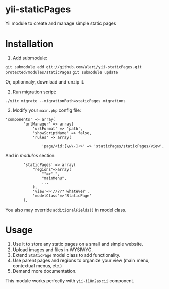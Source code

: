 yii-staticPages
===============

Yii module to create and manage simple static pages

Installation
====

1) Add submodule:

`git submodule add git://github.com/alari/yii-staticPages.git protected/modules/staticPages`
`git submodule update`

Or, optionnaly, download and unzip it.

2) Run migration script:

`./yiic migrate --migrationPath=staticPages.migrations`

3) Modify your `main.php` config file:
```
'components' => array(
        'urlManager' => array(
            'urlFormat' => 'path',
            'showScriptName' => false,
            'rules' => array(

                'page/<id:[\w\-]+>' => 'staticPages/staticPages/view',
```

And in _modules_ section:

```
        'staticPages' => array(
            "regions"=>array(
                ""=>"-",
                "mainMenu",
                ...
            ),
            'view'=>'//??? whatever',
            'modelClass'=>'StaticPage'
        ),
```

You also may override `additionalFields()` in model class.

Usage
======

1. Use it to store any static pages on a small and simple website.
2. Upload images and files in WYSIWYG.
3. Extend `StaticPage` model class to add functionality.
4. Use parent pages and regions to organize your view (main menu, contextual menus, etc.)
5. Demand more documentation.

This module works perfectly with `yii-i18n2ascii` component.